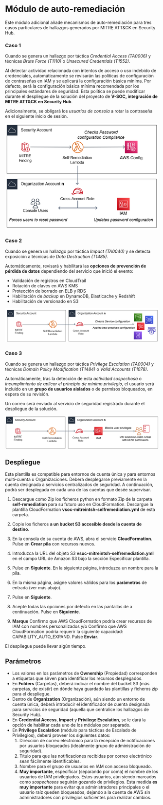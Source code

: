 # Módulo de auto-remediación

Este módulo adicional añade mecanismos de auto-remediación para tres casos particulares de hallazgos generados por MITRE ATT&CK en Security Hub.

### Caso 1

Cuando se genera un hallazgo por táctica *Credential Access (TA0006)* y técnicas *Brute Force (T1110)* o *Unsecured Credentials (T1552)*.

Al detectar actividad relacionada con intentos de acceso o uso indebido de credenciales, automáticamente se revisarán las políticas de configuración de contraseñas en IAM y se aplicará la configuración básica mínima. Por defecto, será la configuración básica mínima recomendada por los principales estándares de seguridad. Esta política se puede modificar durante el despliegue de la solución del proyecto de **V-SOC, integración de MITRE ATT&CK en Security Hub**.

Adicionalmente, se obligará los *usuarios de consola* a rotar la contraseña en el siguiente inicio de sesión.

![caso1](../common/case1.png)

### Caso 2

Cuando se genera un hallazgo por táctica *Impact (TA0040)* y se detecta exposición a técnicas de *Data Destruction (T1485)*.

Automáticamente, revisará y habilitará las **opciones de prevención de pérdida de datos** dependiendo del servicio que inició el evento:
-   Validación de registros en CloudTrail
-   Rotación de claves en AWS KMS
-   Protección de borrado en ELB y RDS
-   Habilitación de *backup* en DynamoDB, Elasticache y Redshift
-   Habilitación de versionado en S3

![caso2](../common/case2.png)

### Caso 3

Cuando se genera un hallazgo por táctica *Privilege Escalation (TA0004)* y técnicas *Domain Policy Modification (T1484)* o *Valid Accounts (T1078)*.

Automáticamente, tras la detección de esta *actividad sospechosa* o *incumplimiento de aplicar el principio de mínimo privilegio*, el usuario será incluido en un **grupo de usuarios aislados** o de permisos bloqueados, en espera de su revisión.

Un correo será enviado al servicio de seguridad registrado durante el despliegue de la solución.

![caso3](../common/case3.png)

## Despliegue

Esta plantilla es compatible para entornos de cuenta única y para entornos multi-cuenta u Organizaciones. Deberá desplegarse previamente en la cuenta designada a servicios centralizados de seguridad. A continuación, podrá ser desplegada en cada una de las cuentas que desée supervisar.

1. Descargue como Zip los ficheros python en formato Zip de la carpeta **self-remediation** para su futuro uso en CloudFormation. Descargue la plantilla CloudFormation **vsoc-mitreintsh-selfremediation.yml** de esta carpeta.

2.  Copie los ficheros **a un bucket S3 accesible desde la cuenta de destino**.

3.  En la consola de su cuenta de AWS, abra el servicio **CloudFormation**. Pulse en **Crear pila** con recursos nuevos.

4.  Introduzca la URL del objeto S3 **vsoc-mitreintsh-selfremediation.yml** en el campo URL de Amazon S3 bajo la sección Especificar plantilla.

5.  Pulse en **Siguiente**. En la siguiente página, introduzca un nombre para la pila.

6.  En la misma página, asigne valores válidos para los **parámetros** de entrada (ver más abajo).

7.  Pulse en **Siguiente**.

8.  Acepte todas las opciones por defecto en las pantallas de a continuación. Pulse en **Siguiente**.

9.  **Marque** Confirmo que AWS CloudFormation podría crear recursos de IAM con nombres personalizados y/o Confirmo que AWS CloudFormation podría requerir la siguiente capacidad: CAPABILITY_AUTO_EXPAND. Pulse **Enviar**.

El despliegue puede llevar algún tiempo.

## Parámetros

-   Los valores en los parámetros de **Ownership** (Propiedad) corresponden a etiquetas que sirven para identificar los recursos desplegados.
-   En **Folders** (Carpetas), deberá indicar el nombre del bucket S3 (más carpetas, de existir) en dónde haya guardado las plantillas y ficheros zip para el despliegue.
-   Dentro de **Organization** (Organización), aún siendo un entorno de cuenta única, deberá introducir el identificador de cuenta designada para servicios de seguridad (aquella que centralice los hallazgos de Security Hub).
-   En **Credential Access**, **Impact** y **Privilege Escalation**, se le dará la opción de habilitar cada uno de los módulos por separado.
-   En **Privilege Escalation** (módulo para tácticas de Escalado de Privilegios), deberá proveer los siguientes datos:
    1.  Dirección de correo electrónico para la recepción de notificaciones por usuarios bloqueados (idealmente grupo de administración de seguridad).
    2.  Título para que las notificaciones recibidas por correo electrónico sean fácilmente identificables.
    3.  Nombre para el grupo de usuarios en IAM con acceso bloqueado.
    4.  **Muy importante**, especificar (separando por coma) el nombre de los usuarios de IAM privilegiados. Estos usuarios, aún siendo marcados como *sospechosos* seguirán gozando de privilegios. Esta medida **es muy importante** para evitar que administradores principales o el usuario raíz queden bloqueados, dejando a la cuenta de AWS sin administradores con privilegios suficientes para realizar cambios.